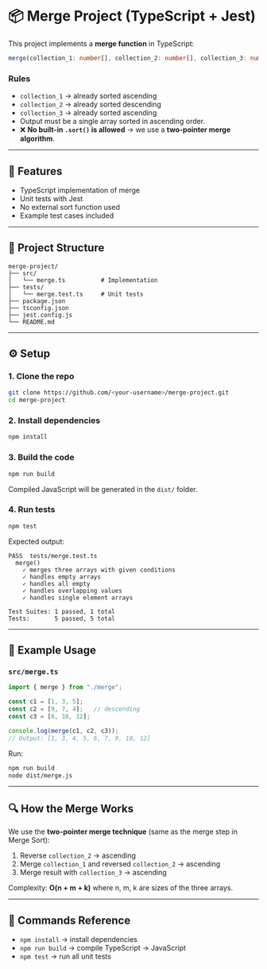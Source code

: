 # 📦 Merge Project (TypeScript + Jest)

This project implements a **merge function** in TypeScript:

```ts
merge(collection_1: number[], collection_2: number[], collection_3: number[]): number[]
```

### Rules
- `collection_1` → already sorted ascending  
- `collection_2` → already sorted descending  
- `collection_3` → already sorted ascending  
- Output must be a single array sorted in ascending order.  
- ❌ **No built-in `.sort()` is allowed** → we use a **two-pointer merge algorithm**.  

---

## 🚀 Features
- TypeScript implementation of merge  
- Unit tests with Jest  
- No external sort function used  
- Example test cases included  

---

## 📂 Project Structure
```
merge-project/
├── src/
│   └── merge.ts          # Implementation
├── tests/
│   └── merge.test.ts     # Unit tests
├── package.json
├── tsconfig.json
├── jest.config.js
└── README.md
```

---

## ⚙️ Setup

### 1. Clone the repo
```bash
git clone https://github.com/<your-username>/merge-project.git
cd merge-project
```

### 2. Install dependencies
```bash
npm install
```

### 3. Build the code
```bash
npm run build
```
Compiled JavaScript will be generated in the `dist/` folder.

### 4. Run tests
```bash
npm test
```

Expected output:
```
PASS  tests/merge.test.ts
  merge()
    ✓ merges three arrays with given conditions
    ✓ handles empty arrays
    ✓ handles all empty
    ✓ handles overlapping values
    ✓ handles single element arrays

Test Suites: 1 passed, 1 total
Tests:       5 passed, 5 total
```

---

## 🧪 Example Usage

### `src/merge.ts`
```ts
import { merge } from "./merge";

const c1 = [1, 3, 5];
const c2 = [9, 7, 4];   // descending
const c3 = [6, 10, 12];

console.log(merge(c1, c2, c3));
// Output: [1, 3, 4, 5, 6, 7, 9, 10, 12]
```

Run:
```bash
npm run build
node dist/merge.js
```

---

## 🔍 How the Merge Works
We use the **two-pointer merge technique** (same as the merge step in Merge Sort):
1. Reverse `collection_2` → ascending  
2. Merge `collection_1` and reversed `collection_2` → ascending  
3. Merge result with `collection_3` → ascending  

Complexity: **O(n + m + k)** where n, m, k are sizes of the three arrays.  

---

## 📖 Commands Reference
- `npm install` → install dependencies  
- `npm run build` → compile TypeScript → JavaScript  
- `npm test` → run all unit tests  
